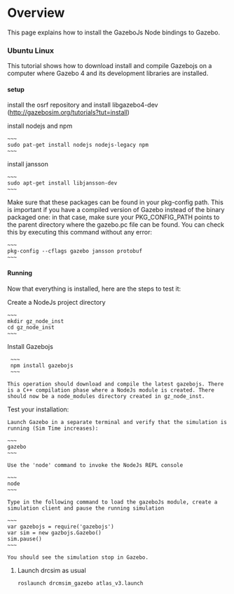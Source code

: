 # Overview

This page explains how to install the GazeboJs Node bindings to Gazebo.



### Ubuntu Linux

This tutorial shows how to download install and compile Gazebojs on a computer where Gazebo 4 and its  development libraries are installed.

#### setup

install the osrf repository and install libgazebo4-dev (http://gazebosim.org/tutorials?tut=install)

install nodejs and npm 

    ~~~
    sudo pat-get install nodejs nodejs-legacy npm
    ~~~

install jansson 

    ~~~
    sudo apt-get install libjansson-dev
    ~~~

Make sure that these packages can be found in your pkg-config path. This is important if you have a compiled version of Gazebo instead of the binary packaged one: in that case, make sure your PKG_CONFIG_PATH points to the parent directory where the gazebo.pc file can be found. You can check this by executing this command without any error:

    ~~~
    pkg-config --cflags gazebo jansson protobuf
    ~~~


#### Running

Now that everything is installed, here are the steps to test it:


Create a NodeJs project directory
 
    ~~~
    mkdir gz_node_inst
    cd gz_node_inst
    ~~~


Install Gazebojs

     ~~~
     npm install gazebojs
     ~~~

    This operation should download and compile the latest gazebojs. There is a C++ compilation phase where a NodeJs module is created. There should now be a node_modules directory created in gz_node_inst.



Test your installation:

    Launch Gazebo in a separate terminal and verify that the simulation is running (Sim Time increases):

    ~~~
    gazebo
    ~~~

    Use the 'node' command to invoke the NodeJs REPL console

    ~~~
    node
    ~~~

    Type in the following command to load the gazeboJs module, create a simulation client and pause the running simulation

    ~~~
    var gazebojs = require('gazebojs')
    var sim = new gazbojs.Gazebo()
    sim.pause()
    ~~~

    You should see the simulation stop in Gazebo.


1. Launch drcsim as usual

    ~~~
    roslaunch drcmsim_gazebo atlas_v3.launch
    ~~~
